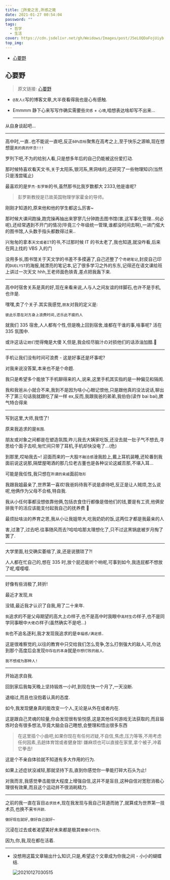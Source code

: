 ```yaml
---
title: 🥱所爱之言,所感之箴
date: 2021-01-27 00:54:04
password: ""
tags:
  - 哲学
  - 生活
cover: https://cdn.jsdelivr.net/gh/Weidows/Images/post/J5eLOQDaFojUiyb.png
top_img:
---
```


<!--
 * @?: *********************************************************************
 * @Author: Weidows
 * @Date: 2021-01-27 00:54:04
 * @LastEditors: Weidows
 * @LastEditTime: 2021-03-21 16:44:16
 * @FilePath: \Weidowsd:\Game\Github\Blog-private\source\_posts\life\感言\1.md
 * @Description:
 * @!: *********************************************************************
-->

- [心要野](#心要野)

## 心要野

> 原文链接: [心要野](https://www.ihewro.com/archives/1117/)

- `@友人c`写的博客文章,大半夜看得我也是心有感触.

- Emmmm 静下心来写写作确实需要些`灵感` + `心境`,咱想表达啥却写不出来...

  ***

从自身谈起吧...

---

高中时,一直..也不能说一直吧,反正`60%目标`聚焦在高考之上,至于快乐之源嘛,现在想想是`真的真的怀念!!!`

罗列下吧,不为的给别人看,只是想多年后的自己仍能被这份爱打动.

那时候特喜欢看天文书,关于太阳系,银河系,黑洞啥的,还研究了一些物理知识(当然只是浅尝辄止)

最喜欢的是`罗杰·彭罗斯`的书,虽然那书比我岁数都大 2333,他是谁呢?

> 彭罗斯教授是已故英国物理学家霍金的导师。

刚刚才知道的,原来他和他的学生都这么厉害~

那时候大课间跑操,跑完操再抽出来寥寥几分钟跑去图书馆(害,这军事化管理...何必呢),还经常遇到不开门的情况(毕竟三个年级统一管理,谁都没时间去啊),一进门偌大的图书馆,人头数手指头都数得过来..

兴匆匆的拿本`天文或者IT`的书,不过那时候 IT 的书太老了,我也知道,就没咋看,后来在网上找的 VBS 入的门

没用多长,图书馆关于天文学的书差不多摸遍了,自己还整了个`奇葩笔记`,封皮自己印的`DUELYST`的海报,贼漂亮的笔记本,记了很多学习之外的东东,记得还在语文课给班上讲过一次天文 hhh,王老师面色铁青,差点把我轰下来.

---

高中时宿舍关系是真的好,现在来看来说,人与人之间友谊的绊脚石,也许不是手机,也许是.

嘿嘿,卖了个关子.其实我感觉,`朋友`对我的定义是:

`彼此乐意在对方身上浪费时间,还乐此不疲的人`

就我们 335 宿舍,人人都有个性,但是晚上回到宿舍,谁都在干谁的事,啥事呢? 活在 335 氛围中.

或许这话让`她们`觉得俺是大傻 X,但是,我会绞尽脑汁の对损他们的话添油加醋.🤔

---

手机让我们没有时间可浪费 - 这是好事还是坏事呢?

对我来说没答案,本来也不是个命题.

我只是希望多个能放下手机聊得来的人,说来,这里手机其实指的是一种偏见和隔阂.

我和我爸从小就合不来,我到不是因为啥小心眼记恨他,只是跟他真的没法说话,聊出不了第三句话我就跟吃了屎一样 ex,反而,我跟我爸的弟弟,我伯伯(读作 bai bai),脾气特合得来

---

写到这里,大师,我悟了!

原来我追求的是`氛围`.

朋友或对象之间都是在塑造氛围,昨儿我去大姨家吃饭,还没去就一肚子气不想去,寻思给个面子去呗,匆忙间只带了耳机,手机却快没电了...(危)

到那里,哎呦我去~! 迎面而来的一大股`不融洽感`淦我脸上,戴上耳机装睡,还轮番到我面前说这说那,隔壁屋喝酒的那几位老古董也是各种议论这臧否那,不堪入耳...

可能是我任性,我只想在`所谓的亲戚`面前`隐形`

我跟我姐最亲了,世界第一喜欢!我爸妈待我不说是虐待吧,反正是让人贼烦,怎么说呢,他俩作为父母不合格,特自我.

我从小任何事都没想依靠他俩,包括衣食住行都像是借他们的钱,要是有工资,他俩安排我干的活应该能支付起我自己的抚养费 🤣

最烦扯啥淡的养育之恩,我从小让我姐带大,吃我奶奶的饭,这两位才都是我最亲的人

害,过激了,过去吧.往事随风而去?哈哈哈那太理想化了,只不过这黑锅底被岁月掏了罢了.

---

大学里面,社交确实萎缩了,诶,还是说猥琐了?!

人人都在忙自己的,想在 335 时,放个屁还能听个响呢,可事到如今,我连屁都不想放了呢,嘤嘤嘤.

---

好像有些消极了,转折!

最近才发现,`我`

没错,最近我才认识了自我,用了二十来年.

`我`追求的不是父母期望的高大上の样子,也不是高中时我眼中`高材生`の样子,也不是同学同事眼中`大佬`の样子(虽然确实不是吧...)

`我`也不追名逐利,我才发现我追求的是`幸福感/满足感.`

这是很难察觉的,以往的教育中只交给我们怎么竞争,怎么打倒强大的敌人,可,你达到那个高度后会发现`你存在的本身`就是`你想打败的敌人`.

`我不想成为那种人!`

---

开始追求自我.

回到家后我每天晚上坚持锻炼一小时,到现在快一个月了,一天没断.

退缩过,而且也没抱着认真的态度.

如今,我发现健身真的能改变一个人,无论是从外在或者内在.

这是跟自己灵魂的较量,你会发现很有愉悦感,这是其他任何游戏无法获取的,而且锻炼时会有很多想法,毕竟大脑会自己瞎想,会整理和悟出很多东西

> 在这里插个小曲吧,如果你现在有任何迟疑,不自信,焦虑,压力等等,不用考虑任何因素,去趟体育馆或者健身馆! 嫌麻烦也可以直接在家里,拿个被子,冲着它拳击!

这是个不亲自体验就不知道有多大作用的行为.

如果上述症状没减轻,那就坚持下去,直到你感觉你一拳能打碎大石头为止!

对我而言,我感觉拳击能很大程度上增强自信,这并不是盲目,这种自信对宽慰消极心理很有效果,而且这个运动并不很消耗精力.

---

之前的我一直在盲目`追求技术`,现在我发现与我自己背道而驰了,就算成为世界第一技术员,也换不来`爷开颜`.

`做好现在就好,做好自己就好~`

沉浸在过去或者渴望美好未来都是极其`傻傻の行为`.

因为,你,我,现在都在活着.

---

- 没想用这篇文章输出什么知识,只是,希望这个文章成为你我之间 - 小小的蝴蝶结.

  <img src="https://cdn.jsdelivr.net/gh/Weidows/Images/post/2ThYuqlEtFfdJeK.png" alt="20210127030515" />
